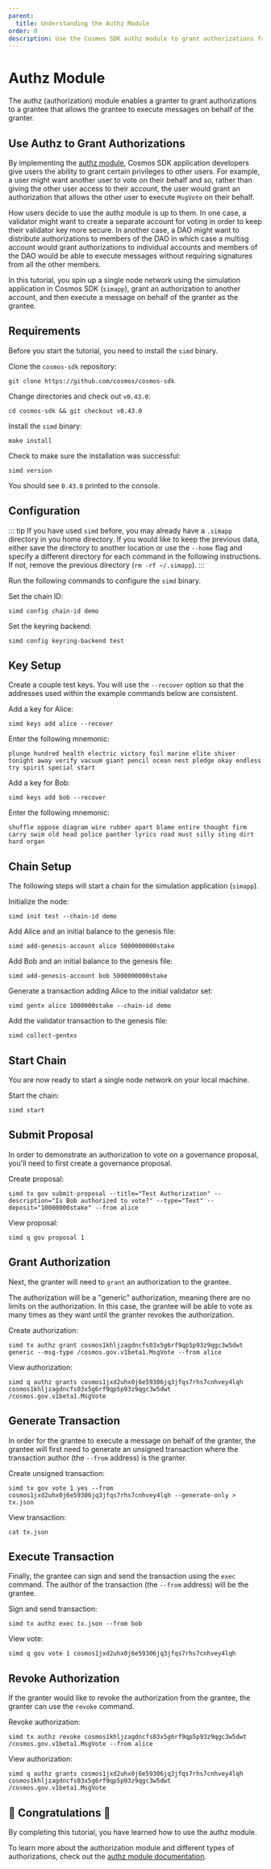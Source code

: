 ```yaml
---
parent:
  title: Understanding the Authz Module
order: 0
description: Use the Cosmos SDK authz module to grant authorizations from one account (the granter) to another account (the grantee).
---
```


# Authz Module

The authz (authorization) module enables a granter to grant authorizations to a grantee that allows the grantee to execute messages on behalf of the granter.

## Use Authz to Grant Authorizations

By implementing the [authz module](https://docs.cosmos.network/v0.43/modules/authz/), Cosmos SDK application developers give users the ability to grant certain privileges to other users. For example, a user might want another user to vote on their behalf and so, rather than giving the other user access to their account, the user would grant an authorization that allows the other user to execute `MsgVote` on their behalf.

How users decide to use the authz module is up to them. In one case, a validator might want to create a separate account for voting in order to keep their validator key more secure. In another case, a DAO might want to distribute authorizations to members of the DAO in which case a multisg account would grant authorizations to individual accounts and members of the DAO would be able to execute messages without requiring signatures from all the other members.

In this tutorial, you spin up a single node network using the simulation application in Cosmos SDK (`simapp`), grant an authorization to another account, and then execute a message on behalf of the granter as the grantee.

## Requirements

Before you start the tutorial, you need to install the `simd` binary.

Clone the `cosmos-sdk` repository:
```
git clone https://github.com/cosmos/cosmos-sdk
```

Change directories and check out `v0.43.0`:
```
cd cosmos-sdk && git checkout v0.43.0
```

Install the `simd` binary:
```
make install
```

Check to make sure the installation was successful:
```
simd version
```

You should see `0.43.0` printed to the console.

## Configuration

<!-- TODO: update tip to use `unsafe-reset-all` with better user experience -->

::: tip
If you have used `simd` before, you may already have a `.simapp` directory in you home directory. If you would like to keep the previous data, either save the directory to another location or use the `--home` flag and specify a different directory for each command in the following instructions. If not, remove the previous directory (`rm -rf ~/.simapp`).
:::

Run the following commands to configure the `simd` binary.

Set the chain ID:
```
simd config chain-id demo
```

Set the keyring backend:
```
simd config keyring-backend test
```

## Key Setup

Create a couple test keys. You will use the `--recover` option so that the addresses used within the example commands below are consistent.

Add a key for Alice:
```
simd keys add alice --recover
```

Enter the following mnemonic:
```
plunge hundred health electric victory foil marine elite shiver tonight away verify vacuum giant pencil ocean nest pledge okay endless try spirit special start
```

Add a key for Bob:
```
simd keys add bob --recover
```

Enter the following mnemonic:
```
shuffle oppose diagram wire rubber apart blame entire thought firm carry swim old head police panther lyrics road must silly sting dirt hard organ
```

## Chain Setup

The following steps will start a chain for the simulation application (`simapp`).

Initialize the node:
```
simd init test --chain-id demo
```

Add Alice and an initial balance to the genesis file:
```
simd add-genesis-account alice 5000000000stake
```

Add Bob and an initial balance to the genesis file:
```
simd add-genesis-account bob 5000000000stake
```

Generate a transaction adding Alice to the initial validator set:
```
simd gentx alice 1000000stake --chain-id demo
```

Add the validator transaction to the genesis file:
```
simd collect-gentxs
```

## Start Chain

You are now ready to start a single node network on your local machine.

Start the chain:
```
simd start
```

## Submit Proposal

In order to demonstrate an authorization to vote on a governance proposal, you'll need to first create a governance proposal.

Create proposal:
```
simd tx gov submit-proposal --title="Test Authorization" --description="Is Bob authorized to vote?" --type="Text" --deposit="10000000stake" --from alice
```

View proposal:
```
simd q gov proposal 1
```

## Grant Authorization

Next, the granter will need to `grant` an authorization to the grantee.

The authorization will be a "generic" authorization, meaning there are no limits on the authorization. In this case, the grantee will be able to vote as many times as they want until the granter revokes the authorization.

Create authorization:
```
simd tx authz grant cosmos1khljzagdncfs03x5g6rf9qp5p93z9qgc3w5dwt generic --msg-type /cosmos.gov.v1beta1.MsgVote --from alice
```

View authorization:
```
simd q authz grants cosmos1jxd2uhx0j6e59306jq3jfqs7rhs7cnhvey4lqh cosmos1khljzagdncfs03x5g6rf9qp5p93z9qgc3w5dwt /cosmos.gov.v1beta1.MsgVote
```

## Generate Transaction

In order for the grantee to execute a message on behalf of the granter, the grantee will first need to generate an unsigned transaction where the transaction author (the `--from` address) is the granter. 

Create unsigned transaction:
```
simd tx gov vote 1 yes --from cosmos1jxd2uhx0j6e59306jq3jfqs7rhs7cnhvey4lqh --generate-only > tx.json
```

View transaction:
```
cat tx.json
```

## Execute Transaction

Finally, the grantee can sign and send the transaction using the `exec` command. The author of the transaction (the `--from` address) will be the grantee.

Sign and send transaction:
```
simd tx authz exec tx.json --from bob
```

View vote:
```
simd q gov vote 1 cosmos1jxd2uhx0j6e59306jq3jfqs7rhs7cnhvey4lqh
```

## Revoke Authorization

If the granter would like to revoke the authorization from the grantee, the granter can use the `revoke` command.

Revoke authorization:
```
simd tx authz revoke cosmos1khljzagdncfs03x5g6rf9qp5p93z9qgc3w5dwt /cosmos.gov.v1beta1.MsgVote --from alice
```

View authorization:
```
simd q authz grants cosmos1jxd2uhx0j6e59306jq3jfqs7rhs7cnhvey4lqh cosmos1khljzagdncfs03x5g6rf9qp5p93z9qgc3w5dwt /cosmos.gov.v1beta1.MsgVote
```

## 🎉 Congratulations 🎉

By completing this tutorial, you have learned how to use the authz module.

To learn more about the authorization module and different types of authorizations, check out the [authz module documentation](https://docs.cosmos.network/v0.43/modules/authz/).
